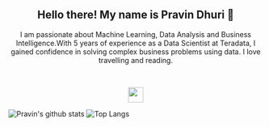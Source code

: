 <h2 align="center">Hello there! My name is Pravin Dhuri 👋</h2>
<p align="center">I am passionate about Machine Learning, Data Analysis and Business Intelligence.With 5 years of experience as a Data Scientist at Teradata, I gained confidence in solving complex business problems using data. I love travelling and reading.
</p></br>

<p align='center'>
<a href="https://www.linkedin.com/in/pravindhuri/"><img height="30" src="https://github.com/stephenajulu/WaylonWalker/blob/main/icon/linkedin.png?raw=true"></a>
</p>

![Pravin's github stats](https://github-readme-stats.vercel.app/api?username=PravinDhuri&theme=calm&show_icons=true)
![Top Langs](https://github-readme-stats.vercel.app/api/top-langs/?username=PravinDhuri&theme=calm&layout=compact)
<a>
</a>
<a>
</a>
